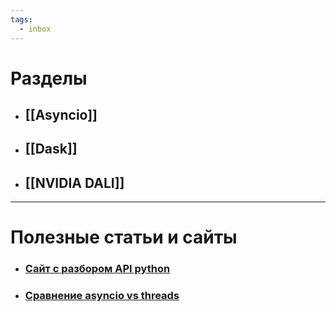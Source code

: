 ```yaml
---
tags:
  - inbox
---
```


# Разделы

- ## [[Asyncio]]
- ## [[Dask]]
- ## [[NVIDIA DALI]]

---
# Полезные статьи и сайты

- ### [Сайт с разбором API python](https://superfastpython.com/)
- ### [Сравнение asyncio vs threads](https://superfastpython.com/asyncio-coroutines-faster-than-threads/)
